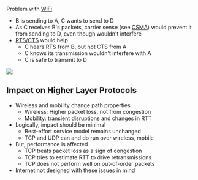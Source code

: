 Problem with [WiFi](Wireless/Wi-Fi/WiFi.md)
- B is sending to A, C wants to send to D
- As C receives B's packets, carrier sense (see [CSMA](OSI%20layers/Link%20layer/CSMA.md)) would prevent it from sending to D, even though wouldn't interfere
- [RTS/CTS](OSI%20layers/Link%20layer/Virtual%20Carrier%20Sensing.md) would help
	- C hears RTS from B, but not CTS from A
	- C knows its transmission wouldn't interfere with A
	- C is safe to transmit to D

![](Wireless/exposed-terminal.png)

## Impact on Higher Layer Protocols

- Wireless and mobility change path properties
	- Wireless: Higher packet loss, not from congestion
	- Mobility: transient disruptions and changes in RTT
- Logically, impact should be minimal
	- Best-effort service model remains unchanged
	- TCP and UDP can and do run over wireless, mobile
- But, performance is affected
	- TCP treats packet loss as a sign of congestion
	- TCP tries to estimate RTT to drive retransmissions
	- TCP does not perform well on out-of-order packets
- Internet not designed with these issues in mind
